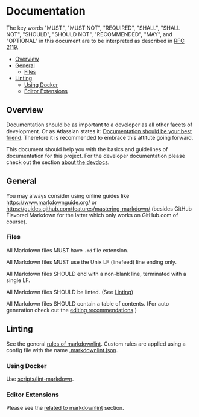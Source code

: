 # Documentation

The key words "MUST", "MUST NOT", "REQUIRED", "SHALL", "SHALL NOT", "SHOULD", "SHOULD NOT", "RECOMMENDED", "MAY", and "OPTIONAL" in this document are to be interpreted as described in [RFC 2119](https://datatracker.ietf.org/doc/html/rfc2119).

- [Overview](#overview)
- [General](#general)
  - [Files](#files)
- [Linting](#linting)
  - [Using Docker](#using-docker)
  - [Editor Extensions](#editor-extensions)

## Overview

Documentation should be as important to a developer as all other facets of development.
Or as Atlassian states it: [Documentation should be your best friend](https://www.atlassian.com/work-management/documentation/importance-of-documentation).
Therefore it is recommended to embrace this attitute going forward.

This document should help you with the basics and guidelines of documentation for this project.
For the developer documentation please check out the section [about the devdocs](./about-devdocs).

## General

You may always consider using online guides like <https://www.markdownguide.org/> or <https://guides.github.com/features/mastering-markdown/> (besides GitHub Flavored Markdown for the latter which only works on GitHub.com of course).

### Files

All Markdown files MUST have `.md` file extension.

All Markdown files MUST use the Unix LF (linefeed) line ending only.

All Markdown files SHOULD end with a non-blank line, terminated with a single LF.

All Markdown files SHOULD be linted. (See [Linting](#linting))

All Markdown files SHOULD contain a table of contents. (For auto generation check out the [editing recommendations](#editing).)

## Linting

See the general [rules of markdownlint](https://github.com/DavidAnson/markdownlint/blob/main/doc/Rules.md).
Custom rules are applied using a config file with the name [.markdownlint.json](https://gitlab.com/foodsharing-dev/foodsharing/-/blob/master/.markdownlint.json).

### Using Docker

Use [scripts/lint-markdown](./scripts#script-overview).

### Editor Extensions

Please see the [related to markdownlint](https://github.com/DavidAnson/markdownlint#related) section.
